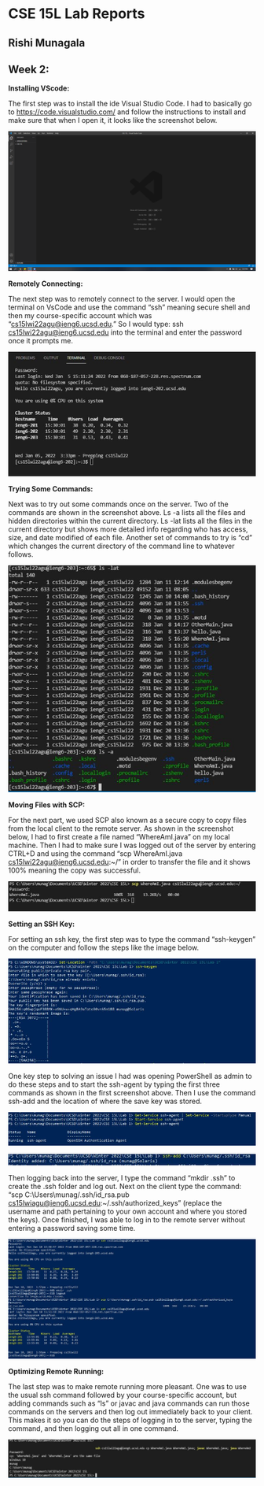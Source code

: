 # **CSE 15L Lab Reports**

## Rishi Munagala

## Week 2:

**Installing VScode:**

The first step was to install the ide Visual Studio Code. I had to basically go to https://code.visualstudio.com/ and follow the instructions to install and make sure that when I open it, it looks like the screenshot below.

![Image](vscode.png)


**Remotely Connecting:**

The next step was to remotely connect to the server. I would open the terminal on VsCode and use the command “ssh” meaning secure shell and then my course-specific account which was “cs15lwi22agu@ieng6.ucsd.edu.” So I would type: ssh cs15lwi22agu@ieng6.ucsd.edu into the terminal and enter the password once it prompts me.

![Image](terminal.JPG)


**Trying Some Commands:**

Next was to try out some commands once on the server. Two of the commands are shown in the screenshot above. Ls -a lists all the files and hidden directories within the current directory. Ls -lat lists all the files in the current directory but shows more detailed info regarding who has access, size, and date modified of each file. Another set of commands to try is “cd” which changes the current directory of the command line to whatever follows.

![Image](lat.JPG)


**Moving Files with SCP:**

For the next part, we used SCP also known as a secure copy to copy files from the local client to the remote server. As shown in the screenshot below, I had to first create a file named “WhereAmI.java” on my local machine. Then I had to make sure I was logged out of the server by entering CTRL+D and using the command “scp WhereAmI.java cs15lwi22agu@ieng6.ucsd.edu:~/” in order to transfer the file and it shows 100% meaning the copy was successful.

![Image](scp.JPG)


**Setting an SSH Key:**

For setting an ssh key, the first step was to type the command “ssh-keygen” on the computer and follow the steps like the image below. 

![Image](sshkeys1.JPG)

One key step to solving an issue I had was opening PowerShell as admin to do these steps and to start the ssh-agent by typing the first three commands as shown in the first screenshot above. Then I use the command ssh-add and the location of where the save key was stored.

![Image](sshkeys2.JPG)

![Image](sshkeys2.5.JPG)

Then logging back into the server, I type the command “mkdir .ssh” to create the .ssh folder and log out. Next on the client type the command: “scp C:\Users\munag/.ssh/id_rsa.pub cs15lwiagu@ieng6.ucsd.edu:~/.ssh/authorized_keys” (replace the username and path pertaining to your own account and where you stored the keys).
Once finished, I was able to log in to the remote server without entering a password saving some time.

![Image](sshkeys3.JPG)


**Optimizing Remote Running:**

The last step was to make remote running more pleasant. One was to use the usual ssh command followed by your course-specific account, but adding commands such as “ls” or javac and java commands can run those commands on the servers and then log out immediately back to your client. This makes it so you can do the steps of logging in to the server, typing the command, and then logging out all in one command.

![Image](were.JPG)






